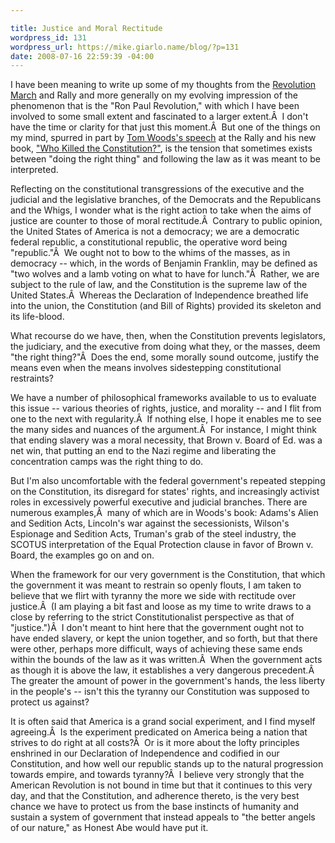 ```yaml
---

title: Justice and Moral Rectitude
wordpress_id: 131
wordpress_url: https://mike.giarlo.name/blog/?p=131
date: 2008-07-16 22:59:39 -04:00
---
```

I have been meaning to write up some of my thoughts from the <a href="http://www.revolutionmarch.com/" target="_blank">Revolution March</a> and Rally and more generally on my evolving impression of the phenomenon that is the "Ron Paul Revolution," with which I have been involved to some small extent and fascinated to a larger extent.Â  I don't have the time or clarity for that just this moment.Â  But one of the things on my mind, spurred in part by <a href="http://www.campaignforliberty.com/blog/?p=183" target="_blank">Tom Woods's speech</a> at the Rally and his new book, <a href="http://www.amazon.com/Who-Killed-Constitution-American-Liberty/dp/0307405753" target="_blank">"Who Killed the Constitution?"</a>, is the tension that sometimes exists between "doing the right thing" and following the law as it was meant to be interpreted.<a href="http://www.amazon.com/Who-Killed-Constitution-American-Liberty/dp/0307405753" target="_blank">
</a>

Reflecting on the constitutional transgressions of the executive and the judicial and the legislative branches, of the Democrats and the Republicans and the Whigs, I wonder what is the right action to take when the aims of justice are counter to those of moral rectitude.Â  Contrary to public opinion, the United States of America is not a democracy; we are a democratic federal republic, a constitutional republic, the operative word being "republic."Â  We ought not to bow to the whims of the masses, as in democracy -- which, in the words of Benjamin Franklin, may be defined as "two wolves and a lamb voting on what to have for lunch."Â  Rather, we are subject to the rule of law, and the Constitution is the supreme law of the United States.Â  Whereas the Declaration of Independence breathed life into the union, the Constitution (and Bill of Rights) provided its skeleton and its life-blood.

What recourse do we have, then, when the Constitution prevents legislators, the judiciary, and the executive from doing what they, or the masses, deem "the right thing?"Â  Does the end, some morally sound outcome, justify the means even when the means involves sidestepping constitutional restraints?

We have a number of philosophical frameworks available to us to evaluate this issue -- various theories of rights, justice, and morality -- and I flit from one to the next with regularity.Â  If nothing else, I hope it enables me to see the many sides and nuances of the argument.Â  For instance, I might think that ending slavery was a moral necessity, that Brown v. Board of Ed. was a net win, that putting an end to the Nazi regime and liberating the concentration camps was the right thing to do.

But I'm also uncomfortable with the federal government's repeated stepping on the Constitution, its disregard for states' rights, and increasingly activist roles in excessively powerful executive and judicial branches. There are numerous examples,Â  many of which are in Woods's book: Adams's Alien and Sedition Acts, Lincoln's war against the secessionists, Wilson's Espionage and Sedition Acts, Truman's grab of the steel industry, the SCOTUS interpretation of the Equal Protection clause in favor of Brown v. Board, the examples go on and on.

When the framework for our very government is the Constitution, that which the government it was meant to restrain so openly flouts, I am taken to believe that we flirt with tyranny the more we side with rectitude over justice.Â  (I am playing a bit fast and loose as my time to write draws to a close by referring to the strict Constitutionalist perspective as that of "justice.")Â  I don't meant to hint here that the government ought not to have ended slavery, or kept the union together, and so forth, but that there were other, perhaps more difficult, ways of achieving these same ends within the bounds of the law as it was written.Â  When the government acts as though it is above the law, it establishes a very dangerous precedent.Â  The greater the amount of power in the government's hands, the less liberty in the people's -- isn't this the tyranny our Constitution was supposed to protect us against?

It is often said that America is a grand social experiment, and I find myself agreeing.Â  Is the experiment predicated on America being a nation that strives to do right at all costs?Â  Or is it more about the lofty principles enshrined in our Declaration of Independence and codified in our Constitution, and how well our republic stands up to the natural progression towards empire, and towards tyranny?Â  I believe very strongly that the American Revolution is not bound in time but that it continues to this very day, and that the Constitution, and adherence thereto, is the very best chance we have to protect us from the base instincts of humanity and sustain a system of government that instead appeals to "the better angels of our nature," as Honest Abe would have put it.
